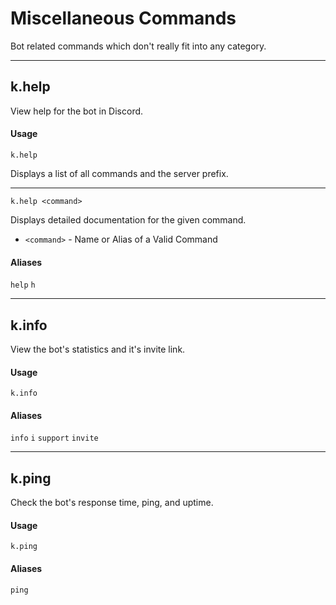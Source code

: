 # Miscellaneous Commands
Bot related commands which don't really fit into any category.

***

## k.help
View help for the bot in Discord.

#### Usage
```
k.help
```
Displays a list of all commands and the server prefix.

***

```
k.help <command>
```
Displays detailed documentation for the given command.

- `<command>` - Name or Alias of a Valid Command

#### Aliases
`help` `h`

***

## k.info
View the bot's statistics and it's invite link.

#### Usage
```
k.info
```

#### Aliases
`info` `i` `support` `invite`

***

## k.ping
Check the bot's response time, ping, and uptime.

#### Usage
```
k.ping
```

#### Aliases
`ping`
